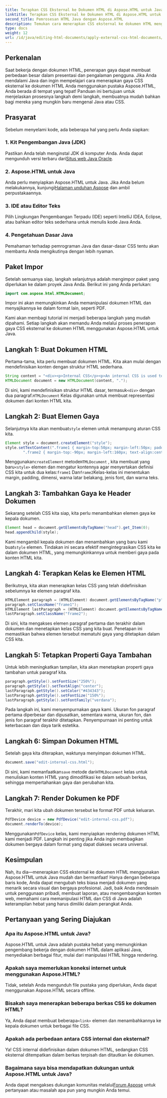 ```yaml
---
title: Terapkan CSS Eksternal ke Dokumen HTML di Aspose.HTML untuk Java
linktitle: Terapkan CSS Eksternal ke Dokumen HTML di Aspose.HTML untuk Java
second_title: Pemrosesan HTML Java dengan Aspose.HTML
description: Temukan cara menerapkan CSS eksternal ke dokumen HTML menggunakan Aspose.HTML untuk Java! Ikuti panduan langkah demi langkah ini untuk tutorial lengkap.
type: docs
weight: 12
url: /id/java/editing-html-documents/apply-external-css-html-documents/
---
```

## Perkenalan
Saat bekerja dengan dokumen HTML, penerapan gaya dapat membuat perbedaan besar dalam presentasi dan pengalaman pengguna. Jika Anda mendalami Java dan ingin mempelajari cara menerapkan gaya CSS eksternal ke dokumen HTML Anda menggunakan pustaka Aspose.HTML, Anda berada di tempat yang tepat! Panduan ini bertujuan untuk menjelaskan prosesnya langkah demi langkah, membuatnya mudah bahkan bagi mereka yang mungkin baru mengenal Java atau CSS.
## Prasyarat
Sebelum menyelami kode, ada beberapa hal yang perlu Anda siapkan:
### 1. Kit Pengembangan Java (JDK)
 Pastikan Anda telah menginstal JDK di komputer Anda. Anda dapat mengunduh versi terbaru dari[Situs web Java Oracle](https://www.oracle.com/java/technologies/javase-downloads.html).
### 2. Aspose.HTML untuk Java
Anda perlu menyiapkan Aspose.HTML untuk Java. Jika Anda belum melakukannya, kunjungi[Halaman unduhan Aspose](https://releases.aspose.com/html/java/) dan ambil perpustakaannya.
### 3. IDE atau Editor Teks
Pilih Lingkungan Pengembangan Terpadu (IDE) seperti IntelliJ IDEA, Eclipse, atau bahkan editor teks sederhana untuk menulis kode Java Anda.
### 4. Pengetahuan Dasar Java
Pemahaman terhadap pemrograman Java dan dasar-dasar CSS tentu akan membantu Anda mengikutinya dengan lebih nyaman.
## Paket Impor
Setelah semuanya siap, langkah selanjutnya adalah mengimpor paket yang diperlukan ke dalam proyek Java Anda. Berikut ini yang Anda perlukan:
```java
import com.aspose.html.HTMLDocument;
```
Impor ini akan memungkinkan Anda memanipulasi dokumen HTML dan menyajikannya ke dalam format lain, seperti PDF.

Kami akan membagi tutorial ini menjadi beberapa langkah yang mudah dipahami. Setiap langkah akan memandu Anda melalui proses penerapan gaya CSS eksternal ke dokumen HTML menggunakan Aspose.HTML untuk Java.
## Langkah 1: Buat Dokumen HTML
Pertama-tama, kita perlu membuat dokumen HTML. Kita akan mulai dengan mendefinisikan konten dengan struktur HTML sederhana.
```java
String content = "<div><p>Internal CSS</p><p>An internal CSS is used to define a style for a single HTML page</p></div>";
HTMLDocument document = new HTMLDocument(content, ".");
```

 Di sini, kami mendefinisikan struktur HTML dasar, termasuk`<div>` dengan dua paragraf.`HTMLDocument` Kelas digunakan untuk membuat representasi dokumen dari konten HTML kita.
## Langkah 2: Buat Elemen Gaya
 Selanjutnya kita akan membuat`style` elemen untuk menampung aturan CSS kita.
```java
Element style = document.createElement("style");
style.setTextContent(".frame1 { margin-top:50px; margin-left:50px; padding:20px; width:360px; height:90px; background-color:#a52a2a; font-family:verdana; color:#FFF5EE;} \n" +
        ".frame2 { margin-top:-90px; margin-left:160px; text-align:center; padding:20px; width:360px; height:100px; background-color:#ADD8E6;}");
```

 Menggunakan`createElement` metode`HTMLDocument` , kita membuat yang baru`<style>` elemen dan mengatur kontennya agar menyertakan definisi CSS kita untuk dua kelas:`frame1` Dan`frame2`Kelas-kelas ini menentukan margin, padding, dimensi, warna latar belakang, jenis font, dan warna teks.
## Langkah 3: Tambahkan Gaya ke Header Dokumen
Sekarang setelah CSS kita siap, kita perlu menambahkan elemen gaya ke kepala dokumen.
```java
Element head = document.getElementsByTagName("head").get_Item(0);
head.appendChild(style);
```

 Kami mengambil kepala dokumen dan menambahkan yang baru kami buat`style` elemen. Tindakan ini secara efektif mengintegrasikan CSS kita ke dalam dokumen HTML, yang memungkinkannya untuk memberi gaya pada konten HTML kita.
## Langkah 4: Terapkan Kelas ke Elemen HTML
Berikutnya, kita akan menerapkan kelas CSS yang telah didefinisikan sebelumnya ke elemen paragraf kita.
```java
HTMLElement paragraph = (HTMLElement) document.getElementsByTagName("p").get_Item(0);
paragraph.setClassName("frame1");
HTMLElement lastParagraph = (HTMLElement) document.getElementsByTagName("p").get_Item(document.getElementsByTagName("p").getLength() - 1);
lastParagraph.setClassName("frame2");
```

Di sini, kita mengakses elemen paragraf pertama dan terakhir dalam dokumen dan menetapkan kelas CSS yang kita buat. Penetapan ini memastikan bahwa elemen tersebut mematuhi gaya yang ditetapkan dalam CSS kita.
## Langkah 5: Tetapkan Properti Gaya Tambahan
Untuk lebih meningkatkan tampilan, kita akan menetapkan properti gaya tambahan untuk paragraf kita.
```java
paragraph.getStyle().setFontSize("250%");
paragraph.getStyle().setTextAlign("center");
lastParagraph.getStyle().setColor("#434343");
lastParagraph.getStyle().setFontSize("150%");
lastParagraph.getStyle().setFontFamily("verdana");
```

Pada langkah ini, kami menyempurnakan gaya kami. Ukuran fon paragraf pertama diperbesar dan dipusatkan, sementara warna, ukuran fon, dan jenis fon paragraf terakhir ditetapkan. Penyempurnaan ini penting untuk keterbacaan dan daya tarik estetika.
## Langkah 6: Simpan Dokumen HTML
Setelah gaya kita diterapkan, waktunya menyimpan dokumen HTML.
```java
document.save("edit-internal-css.html");
```

 Di sini, kami memanfaatkan`save` metode dari`HTMLDocument` kelas untuk menuliskan konten HTML yang dimodifikasi ke dalam sebuah berkas, sehingga mempertahankan gaya dan perubahan kita.
## Langkah 7: Render Dokumen ke PDF
Terakhir, mari kita ubah dokumen tersebut ke format PDF untuk keluaran.
```java
PdfDevice device = new PdfDevice("edit-internal-css.pdf");
document.renderTo(device);
```

 Menggunakan`PdfDevice` kelas, kami menyiapkan rendering dokumen HTML kami menjadi PDF. Langkah ini penting jika Anda ingin membagikan dokumen bergaya dalam format yang dapat diakses secara universal.
## Kesimpulan
Nah, itu dia—menerapkan CSS eksternal ke dokumen HTML menggunakan Aspose.HTML untuk Java mudah dan bermanfaat! Hanya dengan beberapa baris kode, Anda dapat mengubah teks biasa menjadi dokumen yang menarik secara visual dan bergaya profesional. Jadi, baik Anda mendesain untuk penggunaan pribadi, membuat laporan, atau mengembangkan konten web, memahami cara memanipulasi HTML dan CSS di Java adalah keterampilan hebat yang harus dimiliki dalam perangkat Anda.
## Pertanyaan yang Sering Diajukan
### Apa itu Aspose.HTML untuk Java?
Aspose.HTML untuk Java adalah pustaka hebat yang memungkinkan pengembang bekerja dengan dokumen HTML dalam aplikasi Java, menyediakan berbagai fitur, mulai dari manipulasi HTML hingga rendering.
### Apakah saya memerlukan koneksi internet untuk menggunakan Aspose.HTML?
Tidak, setelah Anda mengunduh file pustaka yang diperlukan, Anda dapat menggunakan Aspose.HTML secara offline.
### Bisakah saya menerapkan beberapa berkas CSS ke dokumen HTML?
 Ya, Anda dapat membuat beberapa`<link>` elemen dan menambahkannya ke kepala dokumen untuk berbagai file CSS.
### Apakah ada perbedaan antara CSS internal dan eksternal?
Ya! CSS internal didefinisikan dalam dokumen HTML, sedangkan CSS eksternal ditempatkan dalam berkas terpisah dan ditautkan ke dokumen.
### Bagaimana saya bisa mendapatkan dukungan untuk Aspose.HTML untuk Java?
 Anda dapat mengakses dukungan komunitas melalui[Forum Aspose](https://forum.aspose.com/c/html/29) untuk pertanyaan atau masalah apa pun yang mungkin Anda temui.